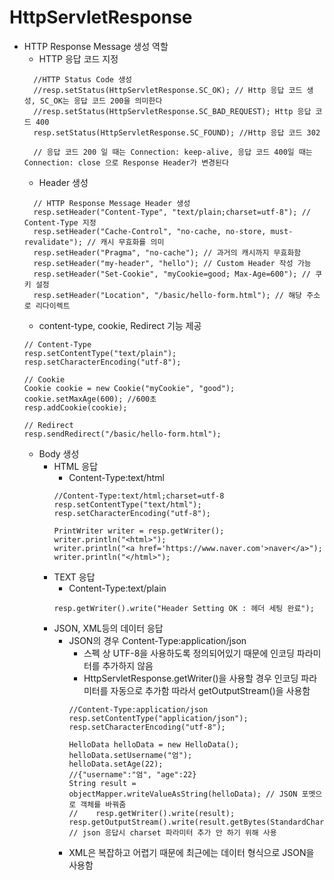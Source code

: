 # HttpServletResponse
- HTTP Response Message 생성 역할
  - HTTP 응답 코드 지정
  ```
    //HTTP Status Code 생성
    //resp.setStatus(HttpServletResponse.SC_OK); // Http 응답 코드 생성, SC_OK는 응답 코드 200을 의미한다
    //resp.setStatus(HttpServletResponse.SC_BAD_REQUEST); Http 응답 코드 400
    resp.setStatus(HttpServletResponse.SC_FOUND); //Http 응답 코드 302

    // 응답 코드 200 일 때는 Connection: keep-alive, 응답 코드 400일 때는 Connection: close 으로 Response Header가 변경된다
  ``` 
  - Header 생성
  ```
    // HTTP Response Message Header 생성
    resp.setHeader("Content-Type", "text/plain;charset=utf-8"); // Content-Type 지정
    resp.setHeader("Cache-Control", "no-cache, no-store, must-revalidate"); // 캐시 무효화를 의미
    resp.setHeader("Pragma", "no-cache"); // 과거의 캐시까지 무효화함
    resp.setHeader("my-header", "hello"); // Custom Header 작성 가능
    resp.setHeader("Set-Cookie", "myCookie=good; Max-Age=600"); // 쿠키 설정
    resp.setHeader("Location", "/basic/hello-form.html"); // 해당 주소로 리다이렉트
  ``` 
    - content-type, cookie, Redirect 기능 제공
    ```
    // Content-Type
    resp.setContentType("text/plain");
    resp.setCharacterEncoding("utf-8");

    // Cookie
    Cookie cookie = new Cookie("myCookie", "good");
    cookie.setMaxAge(600); //600초
    resp.addCookie(cookie);

    // Redirect
    resp.sendRedirect("/basic/hello-form.html");
    ``` 
  - Body 생성
    - HTML 응답
      - Content-Type:text/html
      ```
      //Content-Type:text/html;charset=utf-8
      resp.setContentType("text/html");
      resp.setCharacterEncoding("utf-8");

      PrintWriter writer = resp.getWriter();
      writer.println("<html>");
      writer.println("<a href='https://www.naver.com'>naver</a>");
      writer.println("</html>");
      ``` 
    - TEXT 응답
      - Content-Type:text/plain
      ```
      resp.getWriter().write("Header Setting OK : 헤더 세팅 완료");
      ``` 
    - JSON, XML등의 데이터 응답
      - JSON의 경우 Content-Type:application/json
        - 스펙 상 UTF-8을 사용하도록 정의되어있기 때문에 인코딩 파라미터를 추가하지 않음
        - HttpServletResponse.getWriter()을 사용할 경우 인코딩 파라미터를 자동으로 추가함 따라서 getOutputStream()을 사용함
        ```
        //Content-Type:application/json
        resp.setContentType("application/json");
        resp.setCharacterEncoding("utf-8");

        HelloData helloData = new HelloData();
        helloData.setUsername("엄");
        helloData.setAge(22);
        //{"username":"엄", "age":22}
        String result = objectMapper.writeValueAsString(helloData); // JSON 포멧으로 객체를 바꿔줌
        //    resp.getWriter().write(result);
        resp.getOutputStream().write(result.getBytes(StandardCharsets.UTF_8)); // json 응답시 charset 파라미터 추가 안 하기 위해 사용
        ```
      - XML은 복잡하고 어렵기 때문에 최근에는 데이터 형식으로 JSON을 사용함
  